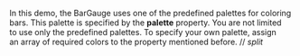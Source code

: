 In&nbsp;this demo, the BarGauge uses one of&nbsp;the predefined palettes for coloring bars. This palette is&nbsp;specified by&nbsp;the **palette** property. You are not limited to&nbsp;use only the predefined palettes. To&nbsp;specify your own palette, assign an&nbsp;array of&nbsp;required colors to&nbsp;the property mentioned before.
// _split_
